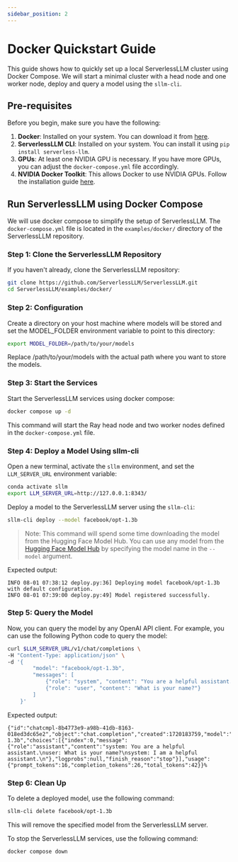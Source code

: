 ```yaml
---
sidebar_position: 2
---
```


# Docker Quickstart Guide

This guide shows how to quickly set up a local ServerlessLLM cluster using Docker Compose. We will start a minimal cluster with a head node and one worker node, deploy and query a model using the `sllm-cli`.

## Pre-requisites

Before you begin, make sure you have the following:

1. **Docker**: Installed on your system. You can download it from [here](https://docs.docker.com/get-docker/).
2. **ServerlessLLM CLI**: Installed on your system. You can install it using `pip install serverless-llm`.
1. **GPUs**: At least one NVIDIA GPU is necessary. If you have more GPUs, you can adjust the `docker-compose.yml` file accordingly.
2. **NVIDIA Docker Toolkit**: This allows Docker to use NVIDIA GPUs. Follow the installation guide [here](https://docs.nvidia.com/datacenter/cloud-native/container-toolkit/install-guide.html).

## Run ServerlessLLM using Docker Compose

We will use docker compose to simplify the setup of ServerlessLLM. The `docker-compose.yml` file is located in the `examples/docker/` directory of the ServerlessLLM repository.

### Step 1: Clone the ServerlessLLM Repository

If you haven't already, clone the ServerlessLLM repository:

```bash
git clone https://github.com/ServerlessLLM/ServerlessLLM.git
cd ServerlessLLM/examples/docker/
```

### Step 2:  Configuration

Create a directory on your host machine where models will be stored and set the MODEL_FOLDER environment variable to point to this directory:

```bash
export MODEL_FOLDER=/path/to/your/models
```

Replace /path/to/your/models with the actual path where you want to store the models.

### Step 3: Start the Services

Start the ServerlessLLM services using docker compose:

```bash
docker compose up -d
```

This command will start the Ray head node and two worker nodes defined in the `docker-compose.yml` file.

### Step 4: Deploy a Model Using sllm-cli

Open a new terminal, activate the `sllm` environment, and set the `LLM_SERVER_URL` environment variable:

```bash
conda activate sllm
export LLM_SERVER_URL=http://127.0.0.1:8343/
```

Deploy a model to the ServerlessLLM server using the `sllm-cli`:

```bash
sllm-cli deploy --model facebook/opt-1.3b
```
> Note: This command will spend some time downloading the model from the Hugging Face Model Hub.
> You can use any model from the [Hugging Face Model Hub](https://huggingface.co/models) by specifying the model name in the `--model` argument.

Expected output:

```plaintext
INFO 08-01 07:38:12 deploy.py:36] Deploying model facebook/opt-1.3b with default configuration.
INFO 08-01 07:39:00 deploy.py:49] Model registered successfully.
```

### Step 5: Query the Model

Now, you can query the model by any OpenAI API client. For example, you can use the following Python code to query the model:
```bash
curl $LLM_SERVER_URL/v1/chat/completions \
-H "Content-Type: application/json" \
-d '{
        "model": "facebook/opt-1.3b",
        "messages": [
            {"role": "system", "content": "You are a helpful assistant."},
            {"role": "user", "content": "What is your name?"}
        ]
    }'
```

Expected output:

```plaintext
{"id":"chatcmpl-8b4773e9-a98b-41db-8163-018ed3dc65e2","object":"chat.completion","created":1720183759,"model":"facebook/opt-1.3b","choices":[{"index":0,"message":{"role":"assistant","content":"system: You are a helpful assistant.\nuser: What is your name?\nsystem: I am a helpful assistant.\n"},"logprobs":null,"finish_reason":"stop"}],"usage":{"prompt_tokens":16,"completion_tokens":26,"total_tokens":42}}%
```

### Step 6: Clean Up
To delete a deployed model, use the following command:

```bash
sllm-cli delete facebook/opt-1.3b
```

This will remove the specified model from the ServerlessLLM server.

To stop the ServerlessLLM services, use the following command:
```bash
docker compose down
```